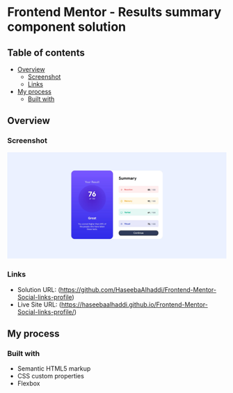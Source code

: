 # Frontend Mentor - Results summary component solution
## Table of contents

- [Overview](#overview)
  - [Screenshot](#screenshot)
  - [Links](#links)
- [My process](#my-process)
  - [Built with](#built-with)

## Overview

### Screenshot

![](./Screenshot.jpg)

### Links

- Solution URL: (https://github.com/HaseebaAlhaddi/Frontend-Mentor-Social-links-profile)
- Live Site URL: (https://haseebaalhaddi.github.io/Frontend-Mentor-Social-links-profile/)

## My process

### Built with

- Semantic HTML5 markup
- CSS custom properties
- Flexbox